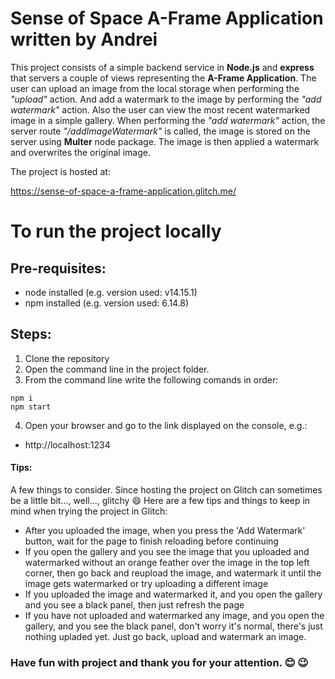 # Sense of Space A-Frame Application written by Andrei

This project consists of a simple backend service in **Node.js** and **express** 
that servers a couple of views representing the **A-Frame Application**.
The user can upload an image from the local storage when performing the *"upload"*
action. And add a watermark to the image by performing the *"add watermark"* action.
Also the user can view the most recent watermarked image in a simple gallery.
When performing the *"add watermark"* action, the server route *"/addImageWatermark"*
is called, the image is stored on the server using **Multer** node package. The image
is then applied a watermark and overwrites the original image.


The project is hosted at:

https://sense-of-space-a-frame-application.glitch.me/


# To run the project locally

## Pre-requisites:
- node installed (e.g. version used: v14.15.1)
- npm installed (e.g. version used: 6.14.8)

## Steps:

1. Clone the repository
2. Open the command line in the project folder.
3. From the command line write the following comands in order:
```
npm i
npm start
```
4. Open your browser and go to the link displayed on the console,
e.g.:
- http://localhost:1234


#### Tips:

A few things to consider.
Since hosting the project on Glitch can sometimes be a
little bit..., well..., glitchy  :smile:
Here are a few tips and things to keep in mind when trying the project in Glitch:
* After you uploaded the image, when you press the 'Add Watermark' button,
wait for the page to finish reloading before continuing
* If you open the gallery and you see the image that you uploaded and watermarked
without an orange feather over the image in the top left corner, then go back and 
reupload the image, and watermark it until the image gets watermarked or try 
uploading a different image
* If you uploaded the image and watermarked it, and you open the gallery 
and you see a black panel, then just refresh the page
* If you have not uploaded and watermarked any image, and you open the gallery,
and you see the black panel, don't worry it's normal, there's just nothing upladed
yet. Just go back, upload and watermark an image.

### Have fun with project and thank you for your attention. :blush: :wink:


